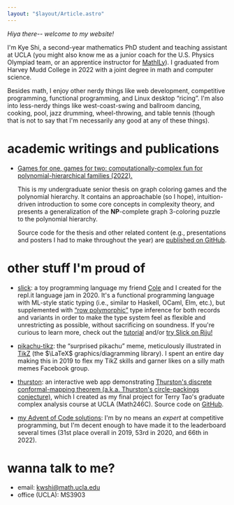 ```yaml
---
layout: "$layout/Article.astro"
---
```


_Hiya there-- welcome to my website!_

I'm Kye Shi, a second-year mathematics PhD student and teaching assistant at UCLA (you might also know me as a junior coach for the U.S. Physics Olympiad team, or an apprentice instructor for [MathILy][mathily]). I graduated from Harvey Mudd College in 2022 with a joint degree in math and computer science.

[mathily]: https://mathily.org

Besides math, I enjoy other nerdy things like web development, competitive programming, functional programming, and Linux desktop “ricing”. I'm also into less-nerdy things like west-coast-swing and ballroom dancing, cooking, pool, jazz drumming, wheel-throwing, and table tennis (though that is not to say that I'm necessarily any good at any of these things).

# academic writings and publications

- [Games for one, games for two: computationally-complex fun for polynomial-hierarchical families (2022).][ph-thesis]

  This is my undergraduate senior thesis on graph coloring games and the polynomial hierarchy. It contains an approachable (so I hope), intuition-driven introduction to some core concepts in complexity theory, and presents a generalization of the $\mathbf{NP}$-complete graph 3-coloring puzzle to the polynomial hierarchy.

  Source code for the thesis and other related content (e.g., presentations and posters I had to make throughout the year) are [published on GitHub][ph-thesis-github].

[ph-thesis]: https://scholarship.claremont.edu/hmc_theses/259/
[ph-thesis-github]: https://github.com/kwshi/hmc-ph-thesis

# other stuff I'm proud of

- [slick][slick]: a toy programming language my friend [Cole][cole] and I created for the repl.it language jam in 2020. It's a functional programming language with ML-style static typing (i.e., similar to Haskell, OCaml, Elm, etc.), but supplemented with [“row polymorphic”][row-polymorphism] type inference for both records and variants in order to make the type system feel as flexible and unrestricting as possible, without sacrificing on soundness. If you're curious to learn more, check out the [tutorial][slick-tutorial] and/or [try Slick on Riju!][slick-riju]

- [pikachu-tikz][pikachu-tikz]: the “surprised pikachu” meme, meticulously illustrated in [TikZ][tikz] (the $\LaTeX$ graphics/diagramming library). I spent an entire day making this in 2019 to flex my TikZ skills and garner likes on a silly math memes Facebook group.

- [thurston][thurston]: an interactive web app demonstrating [Thurston's discrete conformal-mapping theorem (a.k.a. Thurston's circle-packings conjecture)][thurston-rodin-sullivan], which I created as my final project for Terry Tao's graduate complex analysis course at UCLA (Math246C). Source code on [GitHub][thurston-github].

- [my Advent of Code solutions][aoc]: I'm by no means an _expert_ at competitive programming, but I'm decent enough to have made it to the leaderboard several times (31st place overall in 2019, 53rd in 2020, and 66th in 2022).

[row-polymorphism]: https://en.wikipedia.org/wiki/Row_polymorphism
[slick]: https://github.com/kwshi/slick
[cole]: https://github.com/cole-k
[slick-riju]: https://riju.codes/slick
[slick-tutorial]: https://github.com/kwshi/slick/blob/master/docs/tutorial.md
[pikachu-tikz]: https://github.com/kwshi/pikachu-tikz
[tikz]: https://tikz.dev
[thurston]: https://kwshi.github.io/thurston
[thurston-github]: https://github.com/kwshi/thurston
[thurston-rodin-sullivan]: https://projecteuclid.org/journals/journal-of-differential-geometry/volume-26/issue-2/The-convergence-of-circle-packings-to-the-Riemann-mapping/10.4310/jdg/1214441375.full
[aoc]: https://github.com/kwshi/advent-of-code

# wanna talk to me?

- email: kwshi@math.ucla.edu
- office (UCLA): MS3903

<!-- # my research -->

